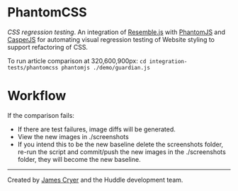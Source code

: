 PhantomCSS
==========

*CSS regression testing*. An integration of [Resemble.js](http://huddle.github.com/Resemble.js/) with [PhantomJS](http://github.com/ariya/phantomjs/) and [CasperJS](http://github.com/n1k0/casperjs) for automating visual regression testing of Website styling to support refactoring of CSS.

To run article comparison at 320,600,900px:
``
cd integration-tests/phantomcss
phantomjs ./demo/guardian.js
``

Workflow
=========
If the comparison fails:
* If there are test failures, image diffs will be generated.
* View the new images in ./screenshots
* If you intend this to be the new baseline delete the screenshots folder, re-run the script and commit/push the new images in the ./screenshots folder, they will become the new baseline. 


--------------------------------------

Created by [James Cryer](http://github.com/jamescryer) and the Huddle development team.
